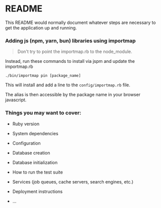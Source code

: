 # README

This README would normally document whatever steps are necessary to get the
application up and running.


### Adding js (npm, yarn, bun) libraries using importmap

> Don't try to point the importmap.rb to the node_module.

Instead, run these commands to install via jspm and update the importmap.rb

```
./bin/importmap pin [package_name]
```

This will install and add a line to the `config/importmap.rb` file.

The alias is then accessible by the package name in your browser javascript.


### Things you may want to cover:

* Ruby version

* System dependencies

* Configuration

* Database creation

* Database initialization

* How to run the test suite

* Services (job queues, cache servers, search engines, etc.)

* Deployment instructions

* ...

